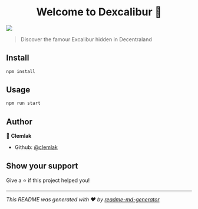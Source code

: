 <h1 align="center">Welcome to Dexcalibur 👋</h1>
<p>
  <img src="https://img.shields.io/badge/version-1.0.0-blue.svg?cacheSeconds=2592000" />
</p>

> Discover the famour Excalibur hidden in Decentraland

## Install

```sh
npm install
```

## Usage

```sh
npm run start
```

## Author

👤 **Clemlak**

* Github: [@clemlak](https://github.com/clemlak)

## Show your support

Give a ⭐️ if this project helped you!

***
_This README was generated with ❤️ by [readme-md-generator](https://github.com/kefranabg/readme-md-generator)_